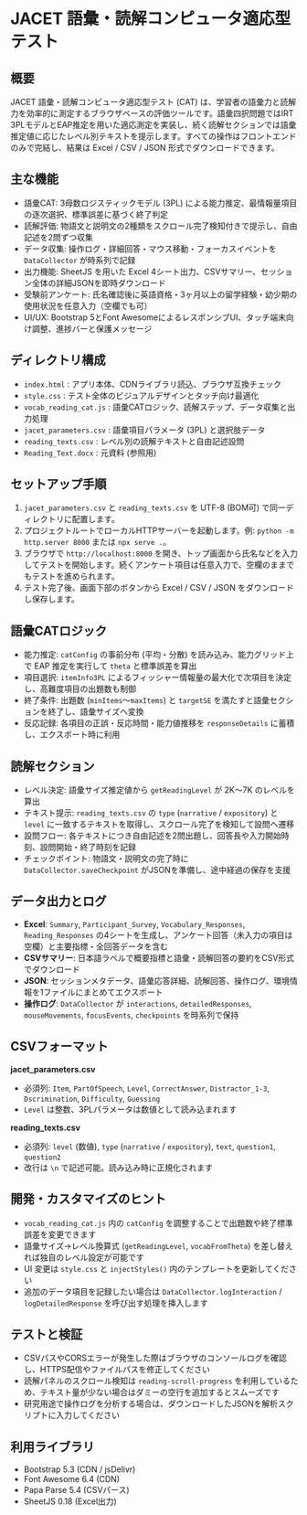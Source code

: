 # JACET 語彙・読解コンピュータ適応型テスト

## 概要
JACET 語彙・読解コンピュータ適応型テスト (CAT) は、学習者の語彙力と読解力を効率的に測定するブラウザベースの評価ツールです。語彙四択問題ではIRT 3PLモデルとEAP推定を用いた適応測定を実装し、続く読解セクションでは語彙推定値に応じたレベル別テキストを提示します。すべての操作はフロントエンドのみで完結し、結果は Excel / CSV / JSON 形式でダウンロードできます。

## 主な機能
- 語彙CAT: 3母数ロジスティックモデル (3PL) による能力推定、最情報量項目の逐次選択、標準誤差に基づく終了判定
- 読解評価: 物語文と説明文の2種類をスクロール完了検知付きで提示し、自由記述を2問ずつ収集
- データ収集: 操作ログ・詳細回答・マウス移動・フォーカスイベントを `DataCollector` が時系列で記録
- 出力機能: SheetJS を用いた Excel 4シート出力、CSVサマリー、セッション全体の詳細JSONを即時ダウンロード
- 受験前アンケート: 氏名確認後に英語資格・3ヶ月以上の留学経験・幼少期の使用状況を任意入力（空欄でも可）
- UI/UX: Bootstrap 5とFont AwesomeによるレスポンシブUI、タッチ端末向け調整、進捗バーと保護メッセージ

## ディレクトリ構成
- `index.html` : アプリ本体、CDNライブラリ読込、ブラウザ互換チェック
- `style.css` : テスト全体のビジュアルデザインとタッチ向け最適化
- `vocab_reading_cat.js` : 語彙CATロジック、読解ステップ、データ収集と出力処理
- `jacet_parameters.csv` : 語彙項目パラメータ (3PL) と選択肢データ
- `reading_texts.csv` : レベル別の読解テキストと自由記述設問
- `Reading_Text.docx` : 元資料 (参照用)

## セットアップ手順
1. `jacet_parameters.csv` と `reading_texts.csv` を UTF-8 (BOM可) で同一ディレクトリに配置します。
2. プロジェクトルートでローカルHTTPサーバーを起動します。例: `python -m http.server 8000` または `npx serve .`。
3. ブラウザで `http://localhost:8000` を開き、トップ画面から氏名などを入力してテストを開始します。続くアンケート項目は任意入力で、空欄のままでもテストを進められます。
4. テスト完了後、画面下部のボタンから Excel / CSV / JSON をダウンロードし保存します。

## 語彙CATロジック
- 能力推定: `catConfig` の事前分布 (平均・分散) を読み込み、能力グリッド上で EAP 推定を実行して `theta` と標準誤差を算出
- 項目選択: `itemInfo3PL` によるフィッシャー情報量の最大化で次項目を決定し、高難度項目の出題数も制御
- 終了条件: 出題数 (`minItems`〜`maxItems`) と `targetSE` を満たすと語彙セクションを終了し、語彙サイズへ変換
- 反応記録: 各項目の正誤・反応時間・能力値推移を `responseDetails` に蓄積し、エクスポート時に利用

## 読解セクション
- レベル決定: 語彙サイズ推定値から `getReadingLevel` が 2K〜7K のレベルを算出
- テキスト提示: `reading_texts.csv` の `type` (`narrative` / `expository`) と `level` に一致するテキストを取得し、スクロール完了を検知して設問へ遷移
- 設問フロー: 各テキストにつき自由記述を2問出題し、回答長や入力開始時刻、設問開始・終了時刻を記録
- チェックポイント: 物語文・説明文の完了時に `DataCollector.saveCheckpoint` がJSONを準備し、途中経過の保存を支援

## データ出力とログ
- **Excel**: `Summary`, `Participant_Survey`, `Vocabulary_Responses`, `Reading_Responses` の4シートを生成し、アンケート回答（未入力の項目は空欄）と主要指標・全回答データを含む
- **CSVサマリー**: 日本語ラベルで概要指標と語彙・読解回答の要約をCSV形式でダウンロード
- **JSON**: セッションメタデータ、語彙応答詳細、読解回答、操作ログ、環境情報を1ファイルにまとめてエクスポート
- **操作ログ**: `DataCollector` が `interactions`, `detailedResponses`, `mouseMovements`, `focusEvents`, `checkpoints` を時系列で保持

## CSVフォーマット
**jacet_parameters.csv**
- 必須列: `Item`, `PartOfSpeech`, `Level`, `CorrectAnswer`, `Distractor_1-3`, `Dscrimination`, `Difficulty`, `Guessing`
- `Level` は整数、3PLパラメータは数値として読み込まれます

**reading_texts.csv**
- 必須列: `level` (数値), `type` (`narrative` / `expository`), `text`, `question1`, `question2`
- 改行は `\n` で記述可能。読み込み時に正規化されます

## 開発・カスタマイズのヒント
- `vocab_reading_cat.js` 内の `catConfig` を調整することで出題数や終了標準誤差を変更できます
- 語彙サイズ→レベル換算式 (`getReadingLevel`, `vocabFromTheta`) を差し替えれば独自のレベル設定が可能です
- UI 変更は `style.css` と `injectStyles()` 内のテンプレートを更新してください
- 追加のデータ項目を記録したい場合は `DataCollector.logInteraction` / `logDetailedResponse` を呼び出す処理を挿入します

## テストと検証
- CSVパスやCORSエラーが発生した際はブラウザのコンソールログを確認し、HTTPS配信やファイルパスを修正してください
- 読解パネルのスクロール検知は `reading-scroll-progress` を利用しているため、テキスト量が少ない場合はダミーの空行を追加するとスムーズです
- 研究用途で操作ログを分析する場合は、ダウンロードしたJSONを解析スクリプトに入力してください

## 利用ライブラリ
- Bootstrap 5.3 (CDN / jsDelivr)
- Font Awesome 6.4 (CDN)
- Papa Parse 5.4 (CSVパース)
- SheetJS 0.18 (Excel出力)

